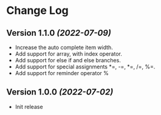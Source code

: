 Change Log
==========

Version 1.1.0 *(2022-07-09)*
-----------------------------

* Increase the auto complete item width.
* Add support for array, with index operator.
* Add support for else if and else branches.
* Add support for special assignments *=, -=, *=, /=, %=.
* Add support for reminder operator %

Version 1.0.0 *(2022-07-02)*
-----------------------------

* Init release